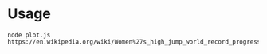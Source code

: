 # Usage

```
node plot.js https://en.wikipedia.org/wiki/Women%27s_high_jump_world_record_progression
```
